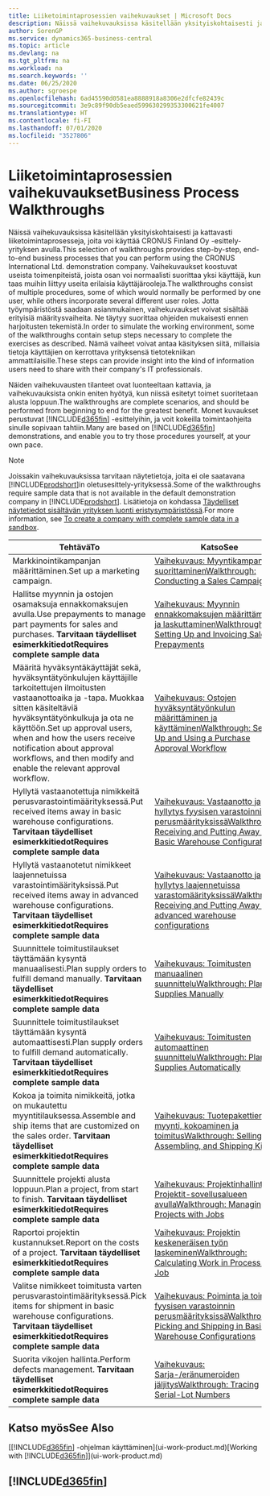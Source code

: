 ```yaml
---
title: Liiketoimintaprosessien vaihekuvaukset | Microsoft Docs
description: Näissä vaihekuvauksissa käsitellään yksityiskohtaisesti ja kattavasti liiketoimintaprosesseja, joita voi käyttää CRONUS Finland Oy -esittely-yrityksen avulla. Vaihekuvaukset koostuvat useista toimenpiteistä, joista osan voi normaalisti suorittaa yksi käyttäjä, kun taas muihin liittyy useita erilaisia käyttäjärooleja. Jotta työympäristöstä saadaan asianmukainen, vaihekuvaukset voivat sisältää erityisiä määritysvaiheita. Ne täytyy suorittaa ohjeiden mukaisesti ennen harjoitusten tekemistä. Nämä vaiheet voivat antaa käsityksen siitä, millaisia tietoja käyttäjien on kerrottava yrityksensä tietotekniikan ammattilaisille.
author: SorenGP
ms.service: dynamics365-business-central
ms.topic: article
ms.devlang: na
ms.tgt_pltfrm: na
ms.workload: na
ms.search.keywords: ''
ms.date: 06/25/2020
ms.author: sgroespe
ms.openlocfilehash: 6ad45590d0581ea8888918a8306e2dfcfe82439c
ms.sourcegitcommit: 3e9c89f90db5eaed599630299353300621fe4007
ms.translationtype: HT
ms.contentlocale: fi-FI
ms.lasthandoff: 07/01/2020
ms.locfileid: "3527806"
---
```

# <a name="business-process-walkthroughs"></a><span data-ttu-id="cac85-106">Liiketoimintaprosessien vaihekuvaukset</span><span class="sxs-lookup"><span data-stu-id="cac85-106">Business Process Walkthroughs</span></span>

<span data-ttu-id="cac85-107">Näissä vaihekuvauksissa käsitellään yksityiskohtaisesti ja kattavasti liiketoimintaprosesseja, joita voi käyttää CRONUS Finland Oy -esittely-yrityksen avulla.</span><span class="sxs-lookup"><span data-stu-id="cac85-107">This selection of walkthroughs provides step-by-step, end-to-end business processes that you can perform using the CRONUS International Ltd. demonstration company.</span></span> <span data-ttu-id="cac85-108">Vaihekuvaukset koostuvat useista toimenpiteistä, joista osan voi normaalisti suorittaa yksi käyttäjä, kun taas muihin liittyy useita erilaisia käyttäjärooleja.</span><span class="sxs-lookup"><span data-stu-id="cac85-108">The walkthroughs consist of multiple procedures, some of which would normally be performed by one user, while others incorporate several different user roles.</span></span> <span data-ttu-id="cac85-109">Jotta työympäristöstä saadaan asianmukainen, vaihekuvaukset voivat sisältää erityisiä määritysvaiheita. Ne täytyy suorittaa ohjeiden mukaisesti ennen harjoitusten tekemistä.</span><span class="sxs-lookup"><span data-stu-id="cac85-109">In order to simulate the working environment, some of the walkthroughs contain setup steps necessary to complete the exercises as described.</span></span> <span data-ttu-id="cac85-110">Nämä vaiheet voivat antaa käsityksen siitä, millaisia tietoja käyttäjien on kerrottava yrityksensä tietotekniikan ammattilaisille.</span><span class="sxs-lookup"><span data-stu-id="cac85-110">These steps can provide insight into the kind of information users need to share with their company's IT professionals.</span></span>  

 <span data-ttu-id="cac85-111">Näiden vaihekuvausten tilanteet ovat luonteeltaan kattavia, ja vaihekuvauksista onkin eniten hyötyä, kun niissä esitetyt toimet suoritetaan alusta loppuun.</span><span class="sxs-lookup"><span data-stu-id="cac85-111">The walkthroughs are complete scenarios, and should be performed from beginning to end for the greatest benefit.</span></span> <span data-ttu-id="cac85-112">Monet kuvaukset perustuvat [!INCLUDE[d365fin](includes/d365fin_md.md)] -esittelyihin, ja voit kokeilla toimintaohjeita sinulle sopivaan tahtiin.</span><span class="sxs-lookup"><span data-stu-id="cac85-112">Many are based on [!INCLUDE[d365fin](includes/d365fin_md.md)] demonstrations, and enable you to try those procedures yourself, at your own pace.</span></span>  

> [!NOTE]
> <span data-ttu-id="cac85-113">Joissakin vaihekuvauksissa tarvitaan näytetietoja, joita ei ole saatavana [!INCLUDE[prodshort](includes/prodshort.md)]in oletusesittely-yrityksessä.</span><span class="sxs-lookup"><span data-stu-id="cac85-113">Some of the walkthroughs require sample data that is not available in the default demonstration company in [!INCLUDE[prodshort](includes/prodshort.md)].</span></span> <span data-ttu-id="cac85-114">Lisätietoja on kohdassa [Täydelliset näytetiedot sisältävän yrityksen luonti eristysympäristössä](across-how-create-sandbox-environment.md#to-create-a-company-with-complete-sample-data-in-a-sandbox).</span><span class="sxs-lookup"><span data-stu-id="cac85-114">For more information, see [To create a company with complete sample data in a sandbox](across-how-create-sandbox-environment.md#to-create-a-company-with-complete-sample-data-in-a-sandbox).</span></span>

|<span data-ttu-id="cac85-115">Tehtävä</span><span class="sxs-lookup"><span data-stu-id="cac85-115">To</span></span>|<span data-ttu-id="cac85-116">Katso</span><span class="sxs-lookup"><span data-stu-id="cac85-116">See</span></span>|  
|--------|---------|  
|<span data-ttu-id="cac85-117">Markkinointikampanjan määrittäminen.</span><span class="sxs-lookup"><span data-stu-id="cac85-117">Set up a marketing campaign.</span></span>|[<span data-ttu-id="cac85-118">Vaihekuvaus: Myyntikampanjan suorittaminen</span><span class="sxs-lookup"><span data-stu-id="cac85-118">Walkthrough: Conducting a Sales Campaign</span></span>](walkthrough-conducting-a-sales-campaign.md)|  
|<span data-ttu-id="cac85-119">Hallitse myynnin ja ostojen osamaksuja ennakkomaksujen avulla.</span><span class="sxs-lookup"><span data-stu-id="cac85-119">Use prepayments to manage part payments for sales and purchases.</span></span> <span data-ttu-id="cac85-120">**Tarvitaan täydelliset esimerkkitiedot**</span><span class="sxs-lookup"><span data-stu-id="cac85-120">**Requires complete sample data**</span></span> |[<span data-ttu-id="cac85-121">Vaihekuvaus: Myynnin ennakkomaksujen määrittäminen ja laskuttaminen</span><span class="sxs-lookup"><span data-stu-id="cac85-121">Walkthrough: Setting Up and Invoicing Sales Prepayments</span></span>](walkthrough-setting-up-and-invoicing-sales-prepayments.md)|  
|<span data-ttu-id="cac85-122">Määritä hyväksyntäkäyttäjät sekä, hyväksyntätyönkulujen käyttäjille tarkoitettujen ilmoitusten vastaanottoaika ja -tapa. Muokkaa sitten käsiteltäviä hyväksyntätyönkulkuja ja ota ne käyttöön.</span><span class="sxs-lookup"><span data-stu-id="cac85-122">Set up approval users, when and how the users receive notification about approval workflows, and then modify and enable the relevant approval workflow.</span></span>|[<span data-ttu-id="cac85-123">Vaihekuvaus: Ostojen hyväksyntätyönkulun määrittäminen ja käyttäminen</span><span class="sxs-lookup"><span data-stu-id="cac85-123">Walkthrough: Setting Up and Using a Purchase Approval Workflow</span></span>](walkthrough-setting-up-and-using-a-purchase-approval-workflow.md)|  
|<span data-ttu-id="cac85-124">Hyllytä vastaanotettuja nimikkeitä perusvarastointimäärityksessä.</span><span class="sxs-lookup"><span data-stu-id="cac85-124">Put received items away in basic warehouse configurations.</span></span> <span data-ttu-id="cac85-125">**Tarvitaan täydelliset esimerkkitiedot**</span><span class="sxs-lookup"><span data-stu-id="cac85-125">**Requires complete sample data**</span></span>|[<span data-ttu-id="cac85-126">Vaihekuvaus: Vastaanotto ja hyllytys fyysisen varastoinnin perusmäärityksissä</span><span class="sxs-lookup"><span data-stu-id="cac85-126">Walkthrough: Receiving and Putting Away in Basic Warehouse Configurations</span></span>](walkthrough-receiving-and-putting-away-in-basic-warehousing.md)|  
|<span data-ttu-id="cac85-127">Hyllytä vastaanotetut nimikkeet laajennetuissa varastointimäärityksissä.</span><span class="sxs-lookup"><span data-stu-id="cac85-127">Put received items away in advanced warehouse configurations.</span></span> <span data-ttu-id="cac85-128">**Tarvitaan täydelliset esimerkkitiedot**</span><span class="sxs-lookup"><span data-stu-id="cac85-128">**Requires complete sample data**</span></span>|[<span data-ttu-id="cac85-129">Vaihekuvaus: Vastaanotto ja hyllytys laajennetuissa varastomäärityksissä</span><span class="sxs-lookup"><span data-stu-id="cac85-129">Walkthrough: Receiving and Putting Away in advanced warehouse configurations</span></span>](walkthrough-receiving-and-putting-away-in-advanced-warehousing.md)|  
|<span data-ttu-id="cac85-130">Suunnittele toimitustilaukset täyttämään kysyntä manuaalisesti.</span><span class="sxs-lookup"><span data-stu-id="cac85-130">Plan supply orders to fulfill demand manually.</span></span> <span data-ttu-id="cac85-131">**Tarvitaan täydelliset esimerkkitiedot**</span><span class="sxs-lookup"><span data-stu-id="cac85-131">**Requires complete sample data**</span></span>|[<span data-ttu-id="cac85-132">Vaihekuvaus: Toimitusten manuaalinen suunnittelu</span><span class="sxs-lookup"><span data-stu-id="cac85-132">Walkthrough: Planning Supplies Manually</span></span>](walkthrough-planning-supplies-manually.md)|  
|<span data-ttu-id="cac85-133">Suunnittele toimitustilaukset täyttämään kysyntä automaattisesti.</span><span class="sxs-lookup"><span data-stu-id="cac85-133">Plan supply orders to fulfill demand automatically.</span></span> <span data-ttu-id="cac85-134">**Tarvitaan täydelliset esimerkkitiedot**</span><span class="sxs-lookup"><span data-stu-id="cac85-134">**Requires complete sample data**</span></span>|[<span data-ttu-id="cac85-135">Vaihekuvaus: Toimitusten automaattinen suunnittelu</span><span class="sxs-lookup"><span data-stu-id="cac85-135">Walkthrough: Planning Supplies Automatically</span></span>](walkthrough-planning-supplies-automatically.md)|  
|<span data-ttu-id="cac85-136">Kokoa ja toimita nimikkeitä, jotka on mukautettu myyntitilauksessa.</span><span class="sxs-lookup"><span data-stu-id="cac85-136">Assemble and ship items that are customized on the sales order.</span></span> <span data-ttu-id="cac85-137">**Tarvitaan täydelliset esimerkkitiedot**</span><span class="sxs-lookup"><span data-stu-id="cac85-137">**Requires complete sample data**</span></span>|[<span data-ttu-id="cac85-138">Vaihekuvaus: Tuotepakettien myynti, kokoaminen ja toimitus</span><span class="sxs-lookup"><span data-stu-id="cac85-138">Walkthrough: Selling, Assembling, and Shipping Kits</span></span>](walkthrough-selling-assembling-and-shipping-kits.md)|  
|<span data-ttu-id="cac85-139">Suunnittele projekti alusta loppuun.</span><span class="sxs-lookup"><span data-stu-id="cac85-139">Plan a project, from start to finish.</span></span> <span data-ttu-id="cac85-140">**Tarvitaan täydelliset esimerkkitiedot**</span><span class="sxs-lookup"><span data-stu-id="cac85-140">**Requires complete sample data**</span></span>|[<span data-ttu-id="cac85-141">Vaihekuvaus: Projektinhallinta Projektit-sovellusalueen avulla</span><span class="sxs-lookup"><span data-stu-id="cac85-141">Walkthrough: Managing Projects with Jobs</span></span>](walkthrough-managing-projects-with-jobs.md)|  
|<span data-ttu-id="cac85-142">Raportoi projektin kustannukset.</span><span class="sxs-lookup"><span data-stu-id="cac85-142">Report on the costs of a project.</span></span> <span data-ttu-id="cac85-143">**Tarvitaan täydelliset esimerkkitiedot**</span><span class="sxs-lookup"><span data-stu-id="cac85-143">**Requires complete sample data**</span></span>|[<span data-ttu-id="cac85-144">Vaihekuvaus: Projektin keskeneräisen työn laskeminen</span><span class="sxs-lookup"><span data-stu-id="cac85-144">Walkthrough: Calculating Work in Process for a Job</span></span>](walkthrough-calculating-work-in-process-for-a-job.md)|  
|<span data-ttu-id="cac85-145">Valitse nimikkeet toimitusta varten perusvarastointimäärityksessä.</span><span class="sxs-lookup"><span data-stu-id="cac85-145">Pick items for shipment in basic warehouse configurations.</span></span> <span data-ttu-id="cac85-146">**Tarvitaan täydelliset esimerkkitiedot**</span><span class="sxs-lookup"><span data-stu-id="cac85-146">**Requires complete sample data**</span></span>|[<span data-ttu-id="cac85-147">Vaihekuvaus: Poiminta ja toimitus fyysisen varastoinnin perusmäärityksissä</span><span class="sxs-lookup"><span data-stu-id="cac85-147">Walkthrough: Picking and Shipping in Basic Warehouse Configurations</span></span>](walkthrough-picking-and-shipping-in-basic-warehousing.md)|  
|<span data-ttu-id="cac85-148">Suorita vikojen hallinta.</span><span class="sxs-lookup"><span data-stu-id="cac85-148">Perform defects management.</span></span> <span data-ttu-id="cac85-149">**Tarvitaan täydelliset esimerkkitiedot**</span><span class="sxs-lookup"><span data-stu-id="cac85-149">**Requires complete sample data**</span></span>|[<span data-ttu-id="cac85-150">Vaihekuvaus: Sarja-/eränumeroiden jäljitys</span><span class="sxs-lookup"><span data-stu-id="cac85-150">Walkthrough: Tracing Serial-Lot Numbers</span></span>](walkthrough-tracing-serial-lot-numbers.md)|  

## <a name="see-also"></a><span data-ttu-id="cac85-151">Katso myös</span><span class="sxs-lookup"><span data-stu-id="cac85-151">See Also</span></span>

<span data-ttu-id="cac85-152">[[!INCLUDE[d365fin](includes/d365fin_md.md)] -ohjelman käyttäminen](ui-work-product.md)</span><span class="sxs-lookup"><span data-stu-id="cac85-152">[Working with [!INCLUDE[d365fin](includes/d365fin_md.md)]](ui-work-product.md)</span></span>  

## [!INCLUDE[d365fin](includes/free_trial_md.md)]  
